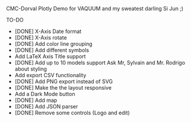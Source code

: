 CMC-Dorval Plotly Demo for VAQUUM and my sweatest darling Si Jun ;)

TO-DO


- [DONE] X-Axis Date format 
- [DONE] X-Axis rotate 
- [DONE] Add color line grouping 
- [DONE] Add different symbols
- Add LaTeX Axis Title support
- [DONE] Add up to 10 models support 
    Ask Mr, Sylvain and Mr. Rodrigo about styling
- Add export CSV functionality 
- [DONE] Add PNG export instead of SVG
- [DONE] Make the the layout responsive
- Add a Dark Mode button
- [DONE] Add map
- [DONE] Add JSON parser
- [DONE] Remove some controls (Logo and edit)

